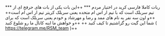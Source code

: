 *** ربات کاملا فارسی کرید در اختیار مردم ***
++این بات یکی از بات های حرفخ ای از تیم سربلک است که با تیم ار اس ام متحده یعنی سربلک کریتر تیم ار اس ام است++
++و اون سه نفر به نام های ممد و رضا و مهرشاد و خودم یعنی سربلک است که برای شما این گیت رو گزاشتیم تا کیف کنید ++
++و خواهش ما اینه کانال ما رو شلوغ کنید ( https://telegram.me/RSM_team )++
